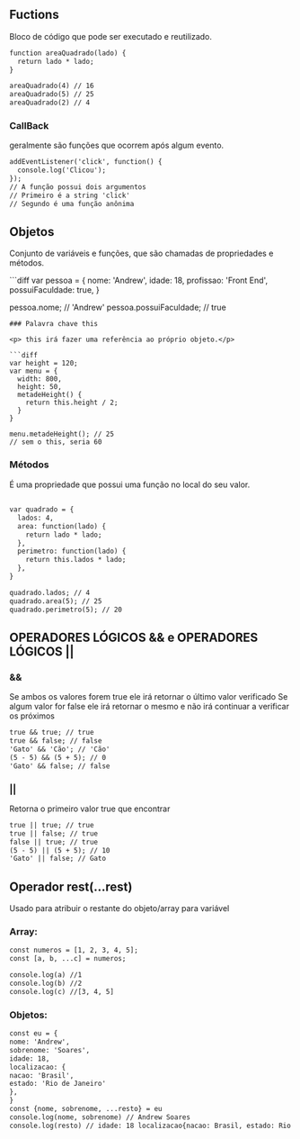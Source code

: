 ## Fuctions

<p> Bloco de código que pode ser executado e reutilizado. </p>

```diff
function areaQuadrado(lado) {
  return lado * lado;
}

areaQuadrado(4) // 16
areaQuadrado(5) // 25
areaQuadrado(2) // 4
```

### CallBack

<p> geralmente são funções que ocorrem após algum evento. </p>

```diff
addEventListener('click', function() {
  console.log('Clicou');
});
// A função possui dois argumentos
// Primeiro é a string 'click'
// Segundo é uma função anônima
```

## Objetos

<p> Conjunto de variáveis e funções, que são chamadas de propriedades e métodos.</p>
```diff
var pessoa = {
  nome: 'Andrew',
  idade: 18,
  profissao: 'Front End',
  possuiFaculdade: true,
}

pessoa.nome; // 'Andrew'
pessoa.possuiFaculdade; // true

````
### Palavra chave this

<p> this irá fazer uma referência ao próprio objeto.</p>

```diff
var height = 120;
var menu = {
  width: 800,
  height: 50,
  metadeHeight() {
    return this.height / 2;
  }
}

menu.metadeHeight(); // 25
// sem o this, seria 60

````

### Métodos

<p>É uma propriedade que possui uma função no local do seu valor. </p>

##

```diff
var quadrado = {
  lados: 4,
  area: function(lado) {
    return lado * lado;
  },
  perimetro: function(lado) {
    return this.lados * lado;
  },
}

quadrado.lados; // 4
quadrado.area(5); // 25
quadrado.perimetro(5); // 20

```

## OPERADORES LÓGICOS && e OPERADORES LÓGICOS ||

### &&

<p> Se ambos os valores forem true ele irá retornar o último valor verificado
    Se algum valor for false ele irá retornar o mesmo e não irá continuar a verificar os próximos </p>

```diff
true && true; // true
true && false; // false
'Gato' && 'Cão'; // 'Cão'
(5 - 5) && (5 + 5); // 0
'Gato' && false; // false
```

### ||

<p>Retorna o primeiro valor true que encontrar</p>

```diff
true || true; // true
true || false; // true
false || true; // true
(5 - 5) || (5 + 5); // 10
'Gato' || false; // Gato
```

## Operador rest(...rest)

<p> Usado para atribuir o restante do objeto/array para variável </p>

### Array:

```diff
const numeros = [1, 2, 3, 4, 5];
const [a, b, ...c] = numeros;

console.log(a) //1
console.log(b) //2
console.log(c) //[3, 4, 5]
```

### Objetos:

```diff
const eu = {
nome: 'Andrew',
sobrenome: 'Soares',
idade: 18,
localizacao: {
nacao: 'Brasil',
estado: 'Rio de Janeiro'
},
}
const {nome, sobrenome, ...resto} = eu
console.log(nome, sobrenome) // Andrew Soares
console.log(resto) // idade: 18 localizacao{nacao: Brasil, estado: Rio de Janeiro }
```
